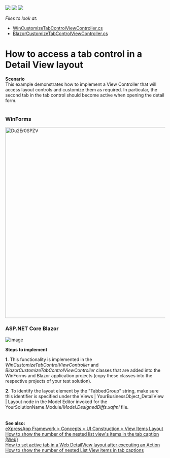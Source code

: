 <!-- default badges list -->
![](https://img.shields.io/endpoint?url=https://codecentral.devexpress.com/api/v1/VersionRange/128586641/22.2.5%2B)
[![](https://img.shields.io/badge/Open_in_DevExpress_Support_Center-FF7200?style=flat-square&logo=DevExpress&logoColor=white)](https://supportcenter.devexpress.com/ticket/details/E372)
[![](https://img.shields.io/badge/📖_How_to_use_DevExpress_Examples-e9f6fc?style=flat-square)](https://docs.devexpress.com/GeneralInformation/403183)
<!-- default badges end -->
<!-- default file list -->
*Files to look at*:


* [WinCustomizeTabControlViewController.cs](./CS/EFCore/AccessLayoutEF/AccessLayoutEF.Win/Controllers/WinCustomizeTabControlViewController.cs) 
* [BlazorCustomizeTabControlViewController.cs](./CS/EFCore/AccessLayoutEF/AccessLayoutEF.Blazor.Server/Controllers/BlazorCustomizeTabControlViewController.cs) 
<!-- default file list end -->
# How to access a tab control in a Detail View layout


<p><strong>Scenario</strong><br> This example demonstrates how to implement a View Controller that will access layout controls and customize them as required. In particular, the second tab in the tab control should become active when opening the detail form.<br><br></p>

### WinForms 
<img width="601" alt="Du2Er0SPZV" src="https://user-images.githubusercontent.com/14300209/226934893-008269a8-66b7-4f3e-a04a-d1a000d86e83.png">

### ASP.NET Core Blazor
![image](https://user-images.githubusercontent.com/33227868/231761563-86aaa8fa-ebaf-4b20-958e-a4190fafcfa4.png)


<p><strong>Steps to implement</strong></p>
<p><strong>1.</strong> This functionality is implemented in the <em>WinCustomizeTabControlViewController</em> and <em>BlazorCustomizeTabControlViewController</em> classes that are added into the WinForms and Blazor application projects (copy these classes into the respective projects of your test solution). 
<p><strong>2.</strong> To identify the layout element by the "TabbedGroup" string, make sure this identifier is specified under the Views | YourBusinessObject_DetailView | Layout node in the Model Editor invoked for the YourSolutionName.Module/<em>Model.DesignedDiffs.xafml</em> file.<br>

<br>
<strong><br>See also:</strong> <br><a href="http://documentation.devexpress.com/#Xaf/CustomDocument2817"><u>eXpressApp Framework > Concepts > UI Construction > View Items Layout<br></u></a><u><a href="https://www.devexpress.com/Support/Center/p/T386111">How to show the number of the nested list view's items in the tab caption (Web)</a><br><a href="https://www.devexpress.com/Support/Center/p/T586150">How to set active tab in a Web DetailView layout after executing an Action</a><br>
  <a href="https://www.devexpress.com/Support/Center/p/t943913">How to show the number of nested List View items in tab captions</a><br></u></u></p>

<br/>


